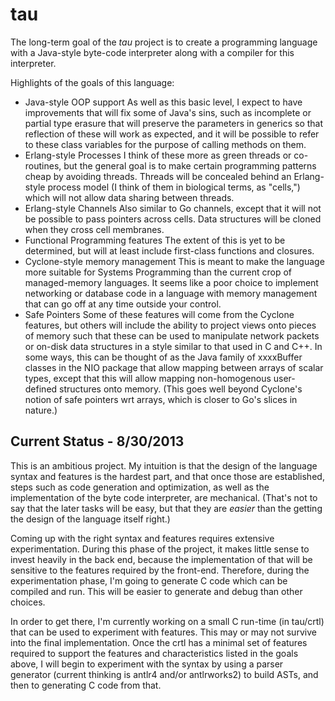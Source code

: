 tau
===

The long-term goal of the *tau* project is to create a programming language with
a Java-style byte-code interpreter along with a compiler for this interpreter.

Highlights of the goals of this language:
* Java-style OOP support
  As well as this basic level, I expect to have improvements that will fix
  some of Java's sins, such as incomplete or partial type erasure that will
  preserve the parameters in generics so that reflection of these will work as
  expected, and it will be possible to refer to these class variables for
  the purpose of calling methods on them.
* Erlang-style Processes
  I think of these more as green threads or co-routines, but the general goal
  is to make certain programming patterns cheap by avoiding threads. Threads
  will be concealed behind an Erlang-style process model (I think of them in
  biological terms, as "cells,") which will not allow data sharing between
  threads.
* Erlang-style Channels
  Also similar to Go channels, except that it will not be possible to pass
  pointers across cells. Data structures will be cloned when they cross cell
  membranes.
* Functional Programming features
  The extent of this is yet to be determined, but will at least include
  first-class functions and closures.
* Cyclone-style memory management
  This is meant to make the language more suitable for Systems Programming than
  the current crop of managed-memory languages. It seems like a poor choice to
  implement networking or database code in a language with memory management
  that can go off at any time outside your control.
* Safe Pointers
  Some of these features will come from the Cyclone features, but others will
  include the ability to project views onto pieces of memory such that these can
  be used to manipulate network packets or on-disk data structures in a style
  similar to that used in C and C++. In some ways, this can be thought of as
  the Java family of xxxxBuffer classes in the NIO package that allow mapping
  between arrays of scalar types, except that this will allow mapping
  non-homogenous user-defined structures onto memory. (This goes well beyond
  Cyclone's notion of safe pointers wrt arrays, which is closer to Go's
  slices in nature.)

Current Status - 8/30/2013
--------------------------

This is an ambitious project. My intuition is that the design of the language
syntax and features is the hardest part, and that once those are established,
steps such as code generation and optimization, as well as the implementation of
the byte code interpreter, are mechanical. (That's not to say that the later
tasks will be easy, but that they are *easier* than the getting the design of
the language itself right.)

Coming up with the right syntax and features requires extensive experimentation.
During this phase of the project, it makes little sense to invest heavily in the
back end, because the implementation of that will be sensitive to the features
required by the front-end. Therefore, during the experimentation phase, I'm
going to generate C code which can be compiled and run. This will be easier
to generate and debug than other choices.

In order to get there, I'm currently working on a small C run-time (in
tau/crtl) that can be used to experiment with features. This may or may not
survive into the final implementation. Once the crtl has a minimal set of
features required to support the features and characteristics listed in the
goals above, I will begin to experiment with the syntax by using a parser
generator (current thinking is antlr4 and/or antlrworks2) to build ASTs, and
then to generating C code from that.

